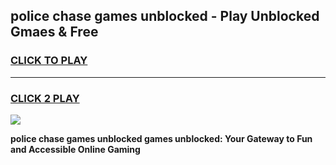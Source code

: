 
## police chase games unblocked - Play Unblocked Gmaes & Free
<h3>
<a href="https://news.freeplayer.one?title=police_chase_games_unblocked&ref=23F">CLICK TO PLAY</a></h3>
<hr>

<h3>
<a href="https://news.freeplayer.one?title=police_chase_games_unblocked&ref=23F">CLICK 2 PLAY</a>
  
</h3>

<a href="https://news.freeplayer.one?title=police_chase_games_unblocked&ref=23F/"><img src="https://clearcache.store/games.png"></a>


**police chase games unblocked games unblocked: Your Gateway to Fun and Accessible Online Gaming**
